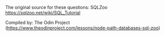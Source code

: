 The original source for these questions: SQLZoo https://sqlzoo.net/wiki/SQL_Tutorial

Compiled by: The Odin Project (https://www.theodinproject.com/lessons/node-path-databases-sql-zoo)
